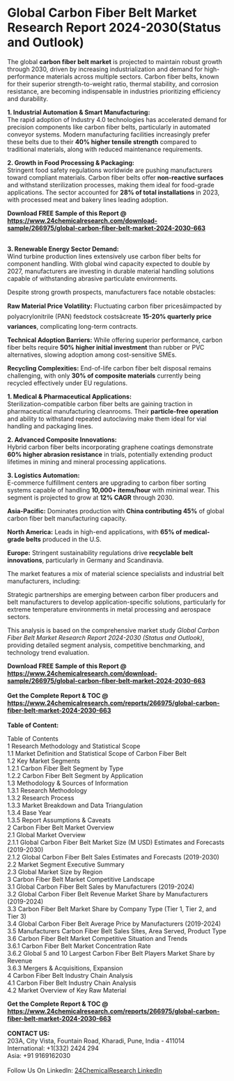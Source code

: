 <h1>Global Carbon Fiber Belt Market Research Report 2024-2030(Status and Outlook)</h1><p>The global <strong>carbon fiber belt market</strong> is projected to maintain robust growth through 2030, driven by increasing industrialization and demand for high-performance materials across multiple sectors. Carbon fiber belts, known for their superior strength-to-weight ratio, thermal stability, and corrosion resistance, are becoming indispensable in industries prioritizing efficiency and durability.</p><p><strong>1. Industrial Automation &amp; Smart Manufacturing:</strong><br>
The rapid adoption of Industry 4.0 technologies has accelerated demand for precision components like carbon fiber belts, particularly in automated conveyor systems. Modern manufacturing facilities increasingly prefer these belts due to their <strong>40% higher tensile strength</strong> compared to traditional materials, along with reduced maintenance requirements.</p><p><strong>2. Growth in Food Processing &amp; Packaging:</strong><br>
Stringent food safety regulations worldwide are pushing manufacturers toward compliant materials. Carbon fiber belts offer <strong>non-reactive surfaces</strong> and withstand sterilization processes, making them ideal for food-grade applications. The sector accounted for <strong>28% of total installations</strong> in 2023, with processed meat and bakery lines leading adoption.</p><div><b>Download FREE Sample of this Report @ 
            <a href="https://www.24chemicalresearch.com/download-sample/266975/global-carbon-fiber-belt-market-2024-2030-663">
            https://www.24chemicalresearch.com/download-sample/266975/global-carbon-fiber-belt-market-2024-2030-663</a></b></div><br><p><strong>3. Renewable Energy Sector Demand:</strong><br>
Wind turbine production lines extensively use carbon fiber belts for component handling. With global wind capacity expected to double by 2027, manufacturers are investing in durable material handling solutions capable of withstanding abrasive particulate environments.</p><p>Despite strong growth prospects, manufacturers face notable obstacles:</p><p><strong>Raw Material Price Volatility:</strong> Fluctuating carbon fiber pricesâimpacted by polyacrylonitrile (PAN) feedstock costsâcreate <strong>15-20% quarterly price variances</strong>, complicating long-term contracts.</p><p><strong>Technical Adoption Barriers:</strong> While offering superior performance, carbon fiber belts require <strong>50% higher initial investment</strong> than rubber or PVC alternatives, slowing adoption among cost-sensitive SMEs.</p><p><strong>Recycling Complexities:</strong> End-of-life carbon fiber belt disposal remains challenging, with only <strong>30% of composite materials</strong> currently being recycled effectively under EU regulations.</p><p><strong>1. Medical &amp; Pharmaceutical Applications:</strong><br>
Sterilization-compatible carbon fiber belts are gaining traction in pharmaceutical manufacturing cleanrooms. Their <strong>particle-free operation</strong> and ability to withstand repeated autoclaving make them ideal for vial handling and packaging lines.</p><p><strong>2. Advanced Composite Innovations:</strong><br>
Hybrid carbon fiber belts incorporating graphene coatings demonstrate <strong>60% higher abrasion resistance</strong> in trials, potentially extending product lifetimes in mining and mineral processing applications.</p><p><strong>3. Logistics Automation:</strong><br>
E-commerce fulfillment centers are upgrading to carbon fiber sorting systems capable of handling <strong>10,000+ items/hour</strong> with minimal wear. This segment is projected to grow at <strong>12% CAGR</strong> through 2030.</p><p><strong>Asia-Pacific:</strong> Dominates production with <strong>China contributing 45%</strong> of global carbon fiber belt manufacturing capacity.</p><p><strong>North America:</strong> Leads in high-end applications, with <strong>65% of medical-grade belts</strong> produced in the U.S.</p><p><strong>Europe:</strong> Stringent sustainability regulations drive <strong>recyclable belt innovations</strong>, particularly in Germany and Scandinavia.</p><p>The market features a mix of material science specialists and industrial belt manufacturers, including:</p><p>Strategic partnerships are emerging between carbon fiber producers and belt manufacturers to develop application-specific solutions, particularly for extreme temperature environments in metal processing and aerospace sectors.</p><p>This analysis is based on the comprehensive market study <em>Global Carbon Fiber Belt Market Research Report 2024-2030 (Status and Outlook)</em>, providing detailed segment analysis, competitive benchmarking, and technology trend evaluation.</p><div><b>Download FREE Sample of this Report @ 
            <a href="https://www.24chemicalresearch.com/download-sample/266975/global-carbon-fiber-belt-market-2024-2030-663">
            https://www.24chemicalresearch.com/download-sample/266975/global-carbon-fiber-belt-market-2024-2030-663</a></b></div><br><div><b>Get the Complete Report & TOC @ 
            <a href="https://www.24chemicalresearch.com/reports/266975/global-carbon-fiber-belt-market-2024-2030-663">
            https://www.24chemicalresearch.com/reports/266975/global-carbon-fiber-belt-market-2024-2030-663</a></b></div><br>
            <b>Table of Content:</b><p>Table of Contents<br />
1 Research Methodology and Statistical Scope<br />
1.1 Market Definition and Statistical Scope of Carbon Fiber Belt<br />
1.2 Key Market Segments<br />
1.2.1 Carbon Fiber Belt Segment by Type<br />
1.2.2 Carbon Fiber Belt Segment by Application<br />
1.3 Methodology & Sources of Information<br />
1.3.1 Research Methodology<br />
1.3.2 Research Process<br />
1.3.3 Market Breakdown and Data Triangulation<br />
1.3.4 Base Year<br />
1.3.5 Report Assumptions & Caveats<br />
2 Carbon Fiber Belt Market Overview<br />
2.1 Global Market Overview<br />
2.1.1 Global Carbon Fiber Belt Market Size (M USD) Estimates and Forecasts (2019-2030)<br />
2.1.2 Global Carbon Fiber Belt Sales Estimates and Forecasts (2019-2030)<br />
2.2 Market Segment Executive Summary<br />
2.3 Global Market Size by Region<br />
3 Carbon Fiber Belt Market Competitive Landscape<br />
3.1 Global Carbon Fiber Belt Sales by Manufacturers (2019-2024)<br />
3.2 Global Carbon Fiber Belt Revenue Market Share by Manufacturers (2019-2024)<br />
3.3 Carbon Fiber Belt Market Share by Company Type (Tier 1, Tier 2, and Tier 3)<br />
3.4 Global Carbon Fiber Belt Average Price by Manufacturers (2019-2024)<br />
3.5 Manufacturers Carbon Fiber Belt Sales Sites, Area Served, Product Type<br />
3.6 Carbon Fiber Belt Market Competitive Situation and Trends<br />
3.6.1 Carbon Fiber Belt Market Concentration Rate<br />
3.6.2 Global 5 and 10 Largest Carbon Fiber Belt Players Market Share by Revenue<br />
3.6.3 Mergers & Acquisitions, Expansion<br />
4 Carbon Fiber Belt Industry Chain Analysis<br />
4.1 Carbon Fiber Belt Industry Chain Analysis<br />
4.2 Market Overview of Key Raw Material</p><div><b>Get the Complete Report & TOC @ 
            <a href="https://www.24chemicalresearch.com/reports/266975/global-carbon-fiber-belt-market-2024-2030-663">
            https://www.24chemicalresearch.com/reports/266975/global-carbon-fiber-belt-market-2024-2030-663</a></b></div><br><b>CONTACT US:</b><br>
            203A, City Vista, Fountain Road, Kharadi, Pune, India - 411014<br>
            International: +1(332) 2424 294<br>
            Asia: +91 9169162030 <br><br>
            Follow Us On LinkedIn: <a href="https://www.linkedin.com/company/24chemicalresearch/">24ChemicalResearch LinkedIn</a>